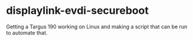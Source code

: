 # displaylink-evdi-secureboot
Getting a Targus 190 working on Linux and making a script that can be run to automate that.
